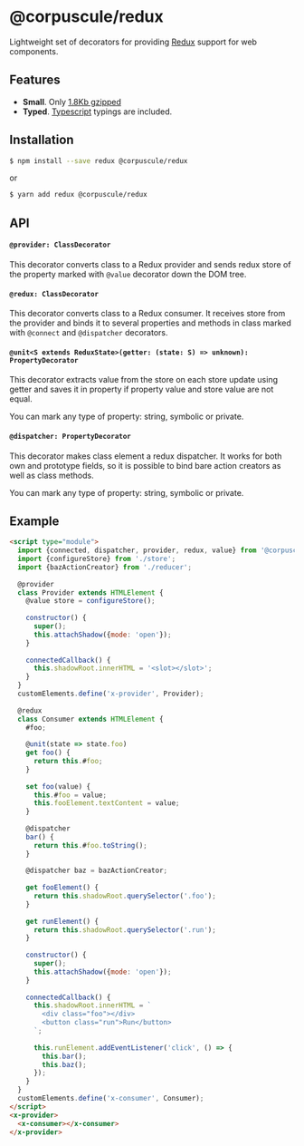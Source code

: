 # @corpuscule/redux
Lightweight set of decorators for providing [Redux](https://redux.js.org/) support for web
components. 

## Features
* **Small**. Only [1.8Kb gzipped](https://bundlephobia.com/result?p=@corpuscule/redux@0.6.1)
* **Typed**. [Typescript](http://www.typescriptlang.org/) typings are included.

## Installation
```bash
$ npm install --save redux @corpuscule/redux
``` 
or
```bash
$ yarn add redux @corpuscule/redux
```

## API
#### `@provider: ClassDecorator`
This decorator converts class to a Redux provider and sends redux store of the property marked with
`@value` decorator down the DOM tree.

#### `@redux: ClassDecorator`
This decorator converts class to a Redux consumer. It receives store from the provider and binds it
to several properties and methods in class marked with `@connect` and `@dispatcher` decorators.

#### `@unit<S extends ReduxState>(getter: (state: S) => unknown): PropertyDecorator`
This decorator extracts value from the store on each store update using getter and saves it in
property if property value and store value are not equal.

You can mark any type of property: string, symbolic or private.

#### `@dispatcher: PropertyDecorator`
This decorator makes class element a redux dispatcher. It works for both own and prototype
fields, so it is possible to bind bare action creators as well as class methods.

You can mark any type of property: string, symbolic or private.

## Example
```html
<script type="module">
  import {connected, dispatcher, provider, redux, value} from '@corpuscule/redux';
  import {configureStore} from './store';
  import {bazActionCreator} from './reducer';
  
  @provider
  class Provider extends HTMLElement {
    @value store = configureStore();
    
    constructor() {
      super();
      this.attachShadow({mode: 'open'});
    }
    
    connectedCallback() {
      this.shadowRoot.innerHTML = '<slot></slot>';
    }
  }
  customElements.define('x-provider', Provider);
  
  @redux
  class Consumer extends HTMLElement {
    #foo;
    
    @unit(state => state.foo) 
    get foo() {
      return this.#foo; 
    }
    
    set foo(value) {
      this.#foo = value;
      this.fooElement.textContent = value;
    }
    
    @dispatcher
    bar() {
      return this.#foo.toString();
    }
    
    @dispatcher baz = bazActionCreator;
   
    get fooElement() {
      return this.shadowRoot.querySelector('.foo');
    }
    
    get runElement() {
      return this.shadowRoot.querySelector('.run');
    }
    
    constructor() {
      super();
      this.attachShadow({mode: 'open'});
    }
    
    connectedCallback() {
      this.shadowRoot.innerHTML = `
        <div class="foo"></div>
        <button class="run">Run</button>
      `;
      
      this.runElement.addEventListener('click', () => {
        this.bar();
        this.baz();
      });
    }
  }
  customElements.define('x-consumer', Consumer);
</script>
<x-provider>
  <x-consumer></x-consumer>
</x-provider>
```